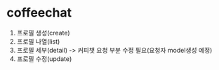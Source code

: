 # coffeechat
1. 프로필 생성(create)
2. 프로필 나열(list)
3. 프로필 세부(detail) -> 커피챗 요청 부분 수정 필요(요청자 model생성 예정)
4. 프로필 수정(update)
